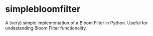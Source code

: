 simplebloomfilter
=================

A (very) simple implementation of a Bloom Filter in Python. Useful for undestanding Bloom Filter functionality.